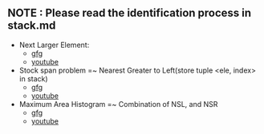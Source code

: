 ## NOTE : Please read the identification process in stack.md

- Next Larger Element:
    - [gfg](https://practice.geeksforgeeks.org/problems/next-larger-element-1587115620/1)
    - [youtube](https://www.youtube.com/watch?v=NXOOYYwpbg4&list=PL_z_8CaSLPWdeOezg68SKkeLN4-T_jNHd&index=2)
- Stock span problem =~ Nearest Greater to Left(store tuple <ele, index> in stack)
    - [gfg](https://practice.geeksforgeeks.org/problems/stock-span-problem-1587115621/1)
    - [youtube](https://www.youtube.com/watch?v=p9T-fE1g1pU&list=PL_z_8CaSLPWdeOezg68SKkeLN4-T_jNHd&index=6)
- Maximum Area Histogram =~ Combination of NSL, and NSR
    - [gfg](https://practice.geeksforgeeks.org/problems/maximum-rectangular-area-in-a-histogram-1587115620/1)
    - [youtube](https://www.youtube.com/watch?v=J2X70jj_I1o&list=PL_z_8CaSLPWdeOezg68SKkeLN4-T_jNHd&index=7)